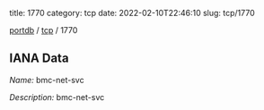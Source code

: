 title: 1770
category: tcp
date: 2022-02-10T22:46:10
slug: tcp/1770

[portdb](/) / [tcp](/category/tcp.html) / 1770


## IANA Data

_Name:_ bmc-net-svc

_Description:_ bmc-net-svc

